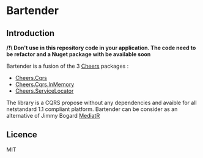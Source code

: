 # Bartender

## Introduction

**/!\ Don't use in this repository code in your application. The code need to be refactor and a Nuget package with be available soon**

Bartender is a fusion of the 3 [Cheers](https://github.com/Cheers/Cheers) packages :
  * [Cheers.Cqrs](https://github.com/Cheers/Cheers.Cqrs)
  * [Cheers.Cqrs.InMemory](https://github.com/Cheers/Cheers.Cqrs.InMemory)
  * [Cheers.ServiceLocator](https://github.com/Cheers/Cheers.ServiceLocator)

The library is a CQRS propose without any dependencies and avaible for all netstandard 1.1 compliant platform.
Bartender can be consider as an alternative of Jimmy Bogard [MediatR](https://github.com/jbogard/MediatR)

## Licence

MIT
